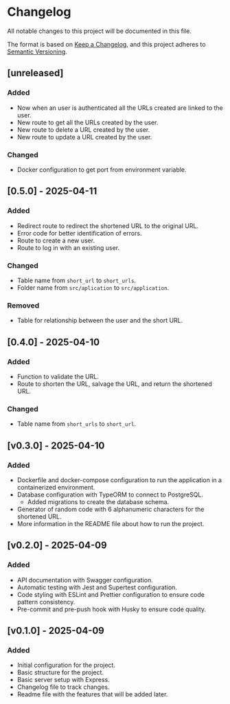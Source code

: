 # Changelog

All notable changes to this project will be documented in this file.

The format is based on [Keep a Changelog](https://keepachangelog.com/en/1.1.0/),
and this project adheres to [Semantic Versioning](https://semver.org/spec/v2.0.0.html).

## [unreleased]

### Added

- Now when an user is authenticated all the URLs created are linked to the user.
- New route to get all the URLs created by the user.
- New route to delete a URL created by the user.
- New route to update a URL created by the user.

### Changed

- Docker configuration to get port from environment variable.

## [0.5.0] - 2025-04-11

### Added

- Redirect route to redirect the shortened URL to the original URL.
- Error code for better identification of errors.
- Route to create a new user.
- Route to log in with an existing user.

### Changed

- Table name from `short_url` to `short_urls`.
- Folder name from `src/aplication` to `src/application`.

### Removed

- Table for relationship between the user and the short URL.

## [0.4.0] - 2025-04-10

### Added

- Function to validate the URL.
- Route to shorten the URL, salvage the URL, and return the shortened URL.

### Changed

- Table name from `short_urls` to `short_url`.

## [v0.3.0] - 2025-04-10

### Added

- Dockerfile and docker-compose configuration to run the application in a containerized environment.
- Database configuration with TypeORM to connect to PostgreSQL.
  - Added migrations to create the database schema.
- Generator of random code with 6 alphanumeric characters for the shortened URL.
- More information in the README file about how to run the project.

## [v0.2.0] - 2025-04-09

### Added

- API documentation with Swagger configuration.
- Automatic testing with Jest and Supertest configuration.
- Code styling with ESLint and Prettier configuration to ensure code pattern consistency.
- Pre-commit and pre-push hook with Husky to ensure code quality.

## [v0.1.0] - 2025-04-09

### Added

- Initial configuration for the project.
- Basic structure for the project.
- Basic server setup with Express.
- Changelog file to track changes.
- Readme file with the features that will be added later.
